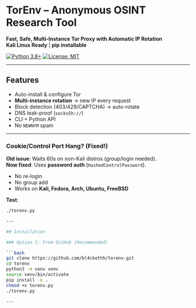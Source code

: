 # TorEnv – Anonymous OSINT Research Tool

**Fast, Safe, Multi-Instance Tor Proxy with Automatic IP Rotation**  
**Kali Linux Ready** | **pip installable**

[![Python 3.8+](https://img.shields.io/badge/python-3.8%2B-blue)](https://python.org)
[![License: MIT](https://img.shields.io/badge/license-MIT-yellow)](LICENSE)


---

## Features

- Auto-install & configure Tor
- **Multi-instance rotation** → new IP every request
- Block detection (403/429/CAPTCHA) → auto-rotate
- DNS leak-proof (`socks5h://`)
- CLI + Python API
- No `NEWNYM` spam

---

### Cookie/Control Port Hang? (Fixed!)

**Old issue**: Waits 60s on non-Kali distros (group/login needed).  
**Now fixed**: Uses **password auth** (`HashedControlPassword`).  

- No re-login  
- No group add  
- Works on **Kali, Fedora, Arch, Ubuntu, FreeBSD**

**Test**:
```bash
./torenv.py

---

## Installation

### Option 1: From GitHub (Recommended)

```bash
git clone https://github.com/bl4ckethh/torenv.git
cd torenv
python3 -m venv venv
source venv/bin/activate
pip install -e .
chmod +x torenv.py
./torenv.py

---
